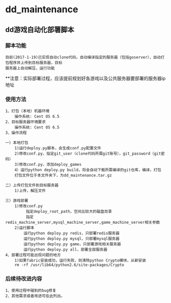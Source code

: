 # dd_maintenance

##  dd游戏自动化部署脚本

### 脚本功能
    目前(2017-1-19)已实现自动clone代码，自动编译指定的服务器（包括goserver），自动打包程序并上传到目标服务器，目标
    服务器上自动解压，运行功能

**注意：实际部署过程，应该提前规划好各游戏以及公共服务器要部署的服务器ip地址

### 使用方法
    1、打包（本地）机器环境
        操作系统: Cent OS 6.5
    2、目标服务器环境要求
        操作系统: Cent OS 6.5
    3、操作流程

    一）本地打包
        1)运行deploy.py脚本，会生成conf.py配置文件
        2)修改conf.py，指定git_user（clone代码所需git账号），git_password（git密码）
        3)修改conf.py，添加deploy_games
        4）运行python deploy.py build，将会自动下载所需编译的git仓库，编译，打包
        打包文件位于本文件夹下，为dd_maintenance.tar.gz

    二）上传打包文件到目标服务器
        1)上传，解压文件

    三）游戏部署
        1)修改conf.py
             指定deploy_root_path，空间比较大的磁盘目录
             指定redis_machine_server,mysql_machine_server,game_machine_server相关参数
        2)运行脚本
            运行python deploy.py redis，只部署redis服务器
            运行python deploy.py mysql，只部署mysql服务器
            运行python deploy.py game，只部署游戏相关服务器
            运行python deploy.py all，部署全部服务器
    4、部署过程可能出现问题的地方
        1)如果fabric安装成功，运行失败，则清除python Crypto模块，从新安装
        rm -rf /usr/lib64/python2.6/site-packages/Crypto
    
### 后续待改进内容
    1、使用过程中碰到的bug修复
    2、其他需求或者改进可在此列出。